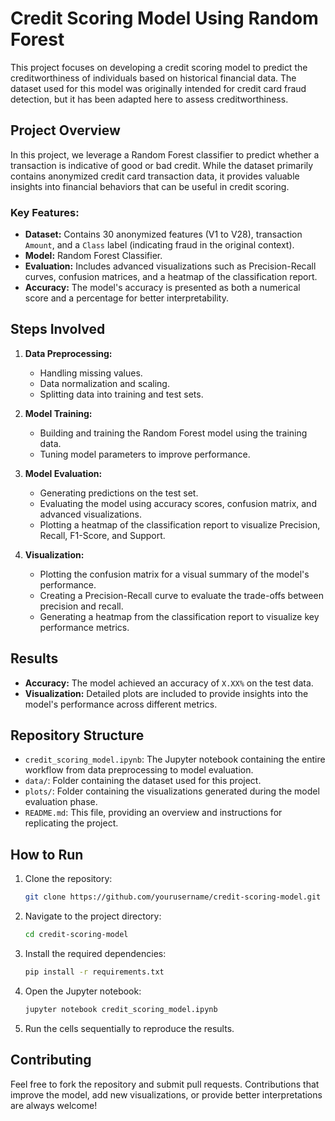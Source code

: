 
# Credit Scoring Model Using Random Forest

This project focuses on developing a credit scoring model to predict the creditworthiness of individuals based on historical financial data. The dataset used for this model was originally intended for credit card fraud detection, but it has been adapted here to assess creditworthiness.

## Project Overview

In this project, we leverage a Random Forest classifier to predict whether a transaction is indicative of good or bad credit. While the dataset primarily contains anonymized credit card transaction data, it provides valuable insights into financial behaviors that can be useful in credit scoring.

### Key Features:
- **Dataset:** Contains 30 anonymized features (V1 to V28), transaction `Amount`, and a `Class` label (indicating fraud in the original context).
- **Model:** Random Forest Classifier.
- **Evaluation:** Includes advanced visualizations such as Precision-Recall curves, confusion matrices, and a heatmap of the classification report.
- **Accuracy:** The model's accuracy is presented as both a numerical score and a percentage for better interpretability.

## Steps Involved

1. **Data Preprocessing:**
   - Handling missing values.
   - Data normalization and scaling.
   - Splitting data into training and test sets.

2. **Model Training:**
   - Building and training the Random Forest model using the training data.
   - Tuning model parameters to improve performance.

3. **Model Evaluation:**
   - Generating predictions on the test set.
   - Evaluating the model using accuracy scores, confusion matrix, and advanced visualizations.
   - Plotting a heatmap of the classification report to visualize Precision, Recall, F1-Score, and Support.

4. **Visualization:**
   - Plotting the confusion matrix for a visual summary of the model's performance.
   - Creating a Precision-Recall curve to evaluate the trade-offs between precision and recall.
   - Generating a heatmap from the classification report to visualize key performance metrics.

## Results

- **Accuracy:** The model achieved an accuracy of `X.XX%` on the test data.
- **Visualization:** Detailed plots are included to provide insights into the model's performance across different metrics.

## Repository Structure

- `credit_scoring_model.ipynb`: The Jupyter notebook containing the entire workflow from data preprocessing to model evaluation.
- `data/`: Folder containing the dataset used for this project.
- `plots/`: Folder containing the visualizations generated during the model evaluation phase.
- `README.md`: This file, providing an overview and instructions for replicating the project.

## How to Run

1. Clone the repository:
   ```bash
   git clone https://github.com/yourusername/credit-scoring-model.git
   ```
2. Navigate to the project directory:
   ```bash
   cd credit-scoring-model
   ```
3. Install the required dependencies:
   ```bash
   pip install -r requirements.txt
   ```
4. Open the Jupyter notebook:
   ```bash
   jupyter notebook credit_scoring_model.ipynb
   ```
5. Run the cells sequentially to reproduce the results.

## Contributing

Feel free to fork the repository and submit pull requests. Contributions that improve the model, add new visualizations, or provide better interpretations are always welcome!

